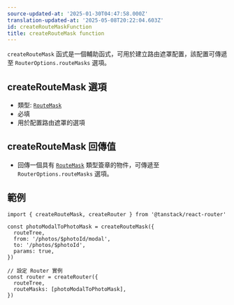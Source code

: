 ```yaml
---
source-updated-at: '2025-01-30T04:47:58.000Z'
translation-updated-at: '2025-05-08T20:22:04.603Z'
id: createRouteMaskFunction
title: createRouteMask function
---
```


`createRouteMask` 函式是一個輔助函式，可用於建立路由遮罩配置，該配置可傳遞至 `RouterOptions.routeMasks` 選項。

## createRouteMask 選項

- 類型: [`RouteMask`](./RouteMaskType.md)
- 必填
- 用於配置路由遮罩的選項

## createRouteMask 回傳值

- 回傳一個具有 [`RouteMask`](./RouteMaskType.md) 類型簽章的物件，可傳遞至 `RouterOptions.routeMasks` 選項。

## 範例

```tsx
import { createRouteMask, createRouter } from '@tanstack/react-router'

const photoModalToPhotoMask = createRouteMask({
  routeTree,
  from: '/photos/$photoId/modal',
  to: '/photos/$photoId',
  params: true,
})

// 設定 Router 實例
const router = createRouter({
  routeTree,
  routeMasks: [photoModalToPhotoMask],
})
```
